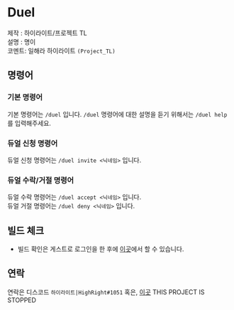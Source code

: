 # Duel
제작 : 하이라이트/프로젝트 TL <br/>
설명 : 명이 <br/>
코멘트: 일해라 하이라이트 `(Project_TL)`

## 명령어
### 기본 명령어

기본 명령어는 `/duel` 입니다.
`/duel` 명령어에 대한 설명을 듣기 위해서는 `/duel help` 를 입력해주세요.

### 듀얼 신청 명령어

듀얼 신청 명령어는 `/duel invite <닉네임>` 입니다.

### 듀얼 수락/거절 명령어

듀얼 수락 명령어는 `/duel accept <닉네임>` 입니다.<br/>
듀얼 거절 명령어는 `/duel deny <닉네임>` 입니다.

## 빌드 체크
* 빌드 확인은 게스트로 로그인을 한 후에 [이곳](http://projecttl.iptime.org:8282/project/Duel?mode=builds)에서 할 수 있습니다.

## 연락
연락은 디스코드 `하이라이트|HighRight#1051` 혹은, [이곳](https://discord.gg/F5MFkYMPac)
THIS PROJECT IS STOPPED
